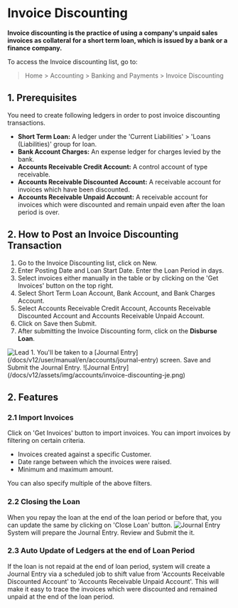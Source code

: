 <!-- add-breadcrumbs -->
# Invoice Discounting

**Invoice discounting is the practice of using a company's unpaid sales invoices as collateral for a short term loan, which is issued by a bank or a finance company.**

To access the Invoice discounting list, go to:
> Home > Accounting > Banking and Payments > Invoice Discounting

## 1. Prerequisites

You need to create following ledgers in order to post invoice discounting transactions.

* **Short Term Loan:** A ledger under the 'Current Liabilities' > 'Loans (Liabilities)' group for loan.
* **Bank Account Charges:** An expense ledger for charges levied by the bank.
* **Accounts Receivable Credit Account:** A control account of type receivable.
* **Accounts Receivable Discounted Account:** A receivable account for invoices which have been discounted.
* **Accounts Receivable Unpaid Account:** A receivable account for invoices which were discounted and remain unpaid even after the loan period is over.

## 2. How to Post an Invoice Discounting Transaction

1. Go to the Invoice Discounting list, click on New.
1. Enter Posting Date and Loan Start Date. Enter the Loan Period in days.
1. Select invoices either manually in the table or by clicking on the 'Get Invoices' button on the top right.
1. Select Short Term Loan Account, Bank Account, and Bank Charges Account.
1. Select Accounts Receivable Credit Account, Accounts Receivable Discounted Account and Accounts Receivable Unpaid Account.
1. Click on Save then Submit.
1. After submitting the Invoice Discounting form, click on the **Disburse Loan**.
  <img class="screenshot" alt="Lead" src="{{docs_base_url}}/v12/assets/img/accounts/invoice_discounting.png">
1. You'll be taken to a [Journal Entry](/docs/v12/user/manual/en/accounts/journal-entry) screen. Save and Submit the Journal Entry.
  ![Journal Entry](/docs/v12/assets/img/accounts/invoice-discounting-je.png)

## 2. Features

### 2.1 Import Invoices
Click on 'Get Invoices' button to import invoices. You can import invoices by filtering on certain criteria.

* Invoices created against a specific Customer.
* Date range between which the invoices were raised.
* Minimum and maximum amount.

You can also specify multiple of the above filters.

### 2.2 Closing the Loan
When you repay the loan at the end of the loan period or before that, you can update the same by clicking on 'Close Loan' button.
  ![Journal Entry](/docs/v12/assets/img/accounts/invoice-discounting-disbursed.png)
System will prepare the Journal Entry. Review and Submit the it.

### 2.3 Auto Update of Ledgers at the end of Loan Period
If the loan is not repaid at the end of loan period, system will create a Journal Entry via a scheduled job to shift value from 'Accounts Receivable Discounted Account' to 'Accounts Receivable Unpaid Account'. This will make it easy to trace the invoices which were discounted and remained unpaid at the end of the loan period.
